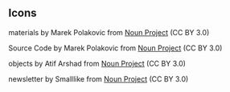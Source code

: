 ## Icons

materials by Marek Polakovic from <a href="https://thenounproject.com/browse/icons/term/materials/" target="_blank" title="materials Icons">Noun Project</a> (CC BY 3.0)

Source Code by Marek Polakovic from <a href="https://thenounproject.com/browse/icons/term/source-code/" target="_blank" title="Source Code Icons">Noun Project</a> (CC BY 3.0)

objects by Atif Arshad from <a href="https://thenounproject.com/browse/icons/term/objects/" target="_blank" title="objects Icons">Noun Project</a> (CC BY 3.0)

newsletter by Smalllike from <a href="https://thenounproject.com/browse/icons/term/newsletter/" target="_blank" title="newsletter Icons">Noun Project</a> (CC BY 3.0)